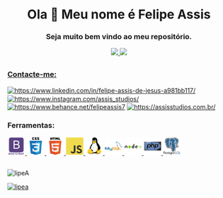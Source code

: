  <h1 align="center">Ola 👋 Meu nome é Felipe Assis</h1>
<h3 align="center">Seja muito bem vindo ao meu repositório.</h3>
  
 <div align="center">
  <a href="https://github.com/lipeA">
  <img height="180em" src="https://github-readme-stats.vercel.app/api?username=lipeA&show_icons=true&theme=tokyonight&include_all_commits=true&count_private=true"/>
  <img height="180em" src="https://github-readme-stats.vercel.app/api/top-langs/?username=lipeA&layout=compact&langs_count=7&theme=tokyonight"/>
</div>  
  
  ##
  
<h3 align="left">Contacte-me:</h3>
<p align="left">
<a href="https://linkedin.com/in/https://www.linkedin.com/in/felipe-assis-de-jesus-a981bb117/" target="blank"><img align="center" src="https://raw.githubusercontent.com/rahuldkjain/github-profile-readme-generator/master/src/images/icons/Social/linked-in-alt.svg" alt="https://www.linkedin.com/in/felipe-assis-de-jesus-a981bb117/" height="30" width="40" /></a>
<a href="https://instagram.com/https://www.instagram.com/assis_studios/" target="blank"><img align="center" src="https://raw.githubusercontent.com/rahuldkjain/github-profile-readme-generator/master/src/images/icons/Social/instagram.svg" alt="https://www.instagram.com/assis_studios/" height="30" width="40" /></a>
<a href="https://www.behance.net/https://www.behance.net/felipeassis7" target="blank"><img align="center" src="https://raw.githubusercontent.com/rahuldkjain/github-profile-readme-generator/master/src/images/icons/Social/behance.svg" alt="https://www.behance.net/felipeassis7" height="30" width="40" /></a>
<a href="/https://assisstudios.com.br/" target="blank"><img align="center" src="https://raw.githubusercontent.com/rahuldkjain/github-profile-readme-generator/master/src/images/icons/Social/rss.svg" alt="https://assisstudios.com.br/" height="30" width="40" /></a>
</p>

<h3 align="left">Ferramentas:</h3>
<p align="left"> <a href="https://getbootstrap.com" target="_blank"> <img src="https://raw.githubusercontent.com/devicons/devicon/master/icons/bootstrap/bootstrap-plain-wordmark.svg" alt="bootstrap" width="40" height="40"/> </a> <a href="https://www.w3schools.com/css/" target="_blank"> <img src="https://raw.githubusercontent.com/devicons/devicon/master/icons/css3/css3-original-wordmark.svg" alt="css3" width="40" height="40"/> </a> <a href="https://www.w3.org/html/" target="_blank"> <img src="https://raw.githubusercontent.com/devicons/devicon/master/icons/html5/html5-original-wordmark.svg" alt="html5" width="40" height="40"/> </a> <a href="https://developer.mozilla.org/en-US/docs/Web/JavaScript" target="_blank"> <img src="https://raw.githubusercontent.com/devicons/devicon/master/icons/javascript/javascript-original.svg" alt="javascript" width="40" height="40"/> </a> <a href="https://www.linux.org/" target="_blank"> <img src="https://raw.githubusercontent.com/devicons/devicon/master/icons/linux/linux-original.svg" alt="linux" width="40" height="40"/> </a> <a href="https://www.mysql.com/" target="_blank"> <img src="https://raw.githubusercontent.com/devicons/devicon/master/icons/mysql/mysql-original-wordmark.svg" alt="mysql" width="40" height="40"/> </a> <a href="https://nodejs.org" target="_blank"> <img src="https://raw.githubusercontent.com/devicons/devicon/master/icons/nodejs/nodejs-original-wordmark.svg" alt="nodejs" width="40" height="40"/> </a> <a href="https://www.php.net" target="_blank"> <img src="https://raw.githubusercontent.com/devicons/devicon/master/icons/php/php-original.svg" alt="php" width="40" height="40"/> </a> <a href="https://www.postgresql.org" target="_blank"> <img src="https://raw.githubusercontent.com/devicons/devicon/master/icons/postgresql/postgresql-original-wordmark.svg" alt="postgresql" width="40" height="40"/> </a> </p>

##
  
  
  


<p align="left"> <img src="https://komarev.com/ghpvc/?username=lipeA&label=Profile%20views&color=0e75b6&style=flat" alt="lipeA" /> </p>

<p align="left"> <a href="https://github.com/ryo-ma/github-profile-trophy"><img src="https://github-profile-trophy.vercel.app/?username=lipeA" alt="lipea" /></a> </p>

